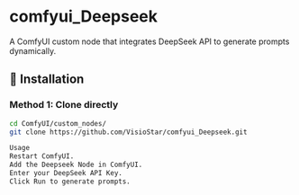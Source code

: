 # comfyui_Deepseek
A ComfyUI custom node that integrates DeepSeek API to generate prompts dynamically.

## 🚀 Installation
### Method 1: Clone directly
```bash
cd ComfyUI/custom_nodes/
git clone https://github.com/VisioStar/comfyui_Deepseek.git

Usage
Restart ComfyUI.
Add the Deepseek Node in ComfyUI.
Enter your DeepSeek API Key.
Click Run to generate prompts.

